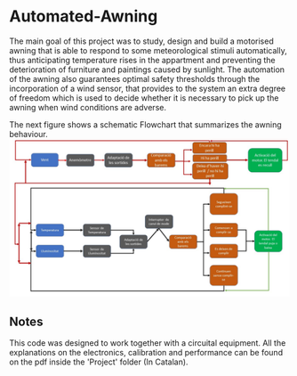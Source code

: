# Automated-Awning

The main goal of this project was to study, design and build a motorised awning that is able to respond
to some meteorological stimuli automatically, thus anticipating temperature rises in the appartment and preventing the deterioration of furniture and
paintings caused by sunlight. The automation of the awning also guarantees
optimal safety thresholds through the incorporation of a wind sensor, that provides to the system an extra degree of freedom which is used to decide whether it is necessary to pick up the awning when wind conditions are adverse.

The next figure shows a schematic Flowchart that summarizes the awning behaviour.
![Flowchart](project/Diapositiva1.jpg)

## Notes

This code was designed to work together with a circuital equipment. All the explanations on the electronics, calibration and performance can be found on the pdf inside the 'Project' folder (In Catalan).
